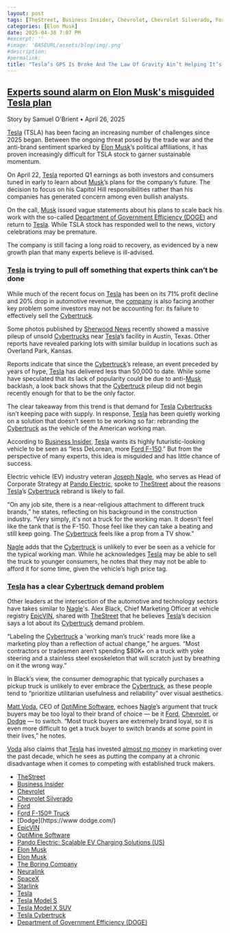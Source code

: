 ```yaml
---
layout: post
tags: [TheStreet, Business Insider, Chevrolet, Chevrolet Silverado, Ford, Ford F-150® Truck, Dodge, EpicVIN, OptiMine Software, Pando Electric: Scalable EV Charging Solutions (US), Elon Musk, Elon Musk, The Boring Company, Neuralink, SpaceX, Starlink, Tesla, Tesla Model S, Tesla Model X SUV, Tesla Cybertruck, Department of Government Efficiency (DOGE)]
categories: [Elon Musk]
date: 2025-04-30 7:07 PM
#excerpt: ''
#image: 'BASEURL/assets/blog/img/.png'
#description:
#permalink:
title: "Tesla’s GPS Is Broke And The Law Of Gravity Ain’t Helping It’s Downhill Financials"
---
```


## [Experts sound alarm on Elon Musk's misguided Tesla plan](https://www.thestreet.com/technology/experts-sound-alarm-on-elon-musks-misguided-tesla-plan-)

Story by Samuel O'Brient • April 26, 2025

[Tesla](https://www.tesla.com/) (TSLA) has been facing an increasing number of challenges since 2025 began. Between the ongoing threat posed by the trade war and the anti-brand sentiment sparked by [Elon Musk](https://ir.tesla.com/corporate/elon-musk)’s political affiliations, it has proven increasingly difficult for TSLA stock to garner sustainable momentum.

On April 22, [Tesla](https://www.tesla.com/) reported Q1 earnings as both investors and consumers tuned in early to learn about [Musk](https://ir.tesla.com/corporate/elon-musk)’s plans for the company’s future. The decision to focus on his Capitol Hill responsibilities rather than his companies has generated concern among even bullish analysts.

On the call, [Musk](https://ir.tesla.com/corporate/elon-musk) issued vague statements about his plans to scale back his work with the so-called [Department of Government Efficiency (DOGE)](https://www.doge.gov/) and return to [Tesla](https://www.tesla.com/). While TSLA stock has responded well to the news, victory celebrations may be premature.

The company is still facing a long road to recovery, as evidenced by a new growth plan that many experts believe is ill-advised.

### [Tesla](https://www.tesla.com/) is trying to pull off something that experts think can’t be done

While much of the recent focus on [Tesla](https://www.tesla.com/) has been on its 71% profit decline and 20% drop in automotive revenue, the [company](https://www.tesla.com/) is also facing another key problem some investors may not be accounting for: its failure to effectively sell the [Cybertruck](https://www.tesla.com/cybertruck).

Some photos published by [Sherwood News](https://sherwood.news/) recently showed a massive pileup of unsold [Cybertrucks](https://www.tesla.com/cybertruck) near [Tesla](https://www.tesla.com/)’s facility in Austin, Texas. Other reports have revealed parking lots with similar buildup in locations such as Overland Park, Kansas.

Reports indicate that since the [Cybertruck](https://www.tesla.com/cybertruck)’s release, an event preceded by years of hype, [Tesla](https://www.tesla.com/) has delivered less than 50,000 to date. While some have speculated that its lack of popularity could be due to anti-[Musk](https://ir.tesla.com/corporate/elon-musk) backlash, a look back shows that the [Cybertruck](https://www.tesla.com/cybertruck) pileup did not begin recently enough for that to be the only factor.

The clear takeaway from this trend is that demand for [Tesla](https://www.tesla.com/) [Cybertrucks](https://www.tesla.com/cybertruck) isn’t keeping pace with supply. In response, [Tesla](https://www.tesla.com/) has been quietly working on a solution that doesn’t seem to be working so far: rebranding the [Cybertruck](https://www.tesla.com/cybertruck) as the vehicle of the American working man.

According to [Business Insider](https://www.businessinsider.com/), [Tesla](https://www.tesla.com/) wants its highly futuristic-looking vehicle to be seen as “less DeLorean, more [Ford F-150](https://www.ford.com/trucks/f150/2024/).” But from the perspective of many experts, this idea is misguided and has little chance of success.

Electric vehicle (EV) industry veteran [Joseph Nagle](https://www.pandoelectric.com/about-us), who serves as Head of Corporate Strategy at [Pando Electric](https://www.pandoelectric.com/), spoke to [TheStreet](https://www.thestreet.com/) about the reasons [Tesla](https://www.tesla.com/)’s [Cybertruck](https://www.tesla.com/cybertruck) rebrand is likely to fail.

“On any job site, there is a near-religious attachment to different truck brands,” he states, reflecting on his background in the construction industry. “Very simply, it's not a truck for the working man. It doesn't feel like the tank that is the F-150. Those feel like they can take a beating and still keep going. The [Cybertruck](https://www.tesla.com/cybertruck) feels like a prop from a TV show.”

[Nagle](https://www.pandoelectric.com/about-us) adds that the [Cybertruck](https://www.tesla.com/cybertruck) is unlikely to ever be seen as a vehicle for the typical working man. While he acknowledges [Tesla](https://www.tesla.com/) may be able to sell the truck to younger consumers, he notes that they may not be able to afford it for some time, given the vehicle’s high price tag.

### [Tesla](https://www.tesla.com/) has a clear [Cybertruck](https://www.tesla.com/cybertruck) demand problem

Other leaders at the intersection of the automotive and technology sectors have takes similar to [Nagle](https://www.pandoelectric.com/about-us)'s. Alex Black, Chief Marketing Officer at vehicle registry [EpicVIN](https://epicvin.com/), shared with [TheStreet](https://www.thestreet.com/) that he believes [Tesla](https://www.tesla.com/)’s decision says a lot about its [Cybertruck](https://www.tesla.com/cybertruck) demand problem.

“Labeling the [Cybertruck](https://www.tesla.com/cybertruck) a 'working man’s truck' reads more like a marketing ploy than a reflection of actual change,” he argues. “Most contractors or tradesmen aren’t spending $80K+ on a truck with yoke steering and a stainless steel exoskeleton that will scratch just by breathing on it the wrong way.”

In Black’s view, the consumer demographic that typically purchases a pickup truck is unlikely to ever embrace the [Cybertruck](https://www.tesla.com/cybertruck), as these people tend to “prioritize utilitarian usefulness and reliability” over visual aesthetics.

[Matt Voda](https://www.linkedin.com/in/matt-voda/), CEO of [OptiMine Software](https://optimine.com/), echoes [Nagle](https://www.pandoelectric.com/about-us)’s argument that truck buyers may be too loyal to their brand of choice — be it [Ford](https://www.ford.com/), [Chevrolet](https://www.chevrolet.com/), or [Dodge](https://www.dodge.com/) — to switch. “Most truck buyers are extremely brand loyal, so it is even more difficult to get a truck buyer to switch brands at some point in their lives,” he notes.

[Voda](https://www.linkedin.com/in/matt-voda/) also claims that [Tesla](https://www.tesla.com/) has invested [almost no money](https://segmentify.com/blog/tesla-marketing-strategy/#:~:text=[Tesla](https://www.tesla.com/)%20doesn't%20do%20marketing,us%20to%20our%20next%20question:) in marketing over the past decade, which he sees as putting the company at a chronic disadvantage when it comes to competing with established truck makers.

- [TheStreet](https://www.thestreet.com/)
- [Business Insider](https://www.businessinsider.com/)
- [Chevrolet](https://www.chevrolet.com/)
- [Chevrolet Silverado](https://www.chevrolet.com/trucks/silverado/1500)
- [Ford](https://www.ford.com/)
- [Ford F-150® Truck](https://www.ford.com/trucks/f150/2024/)
- [Dodge](https://www dodge.com/)
- [EpicVIN](https://epicvin.com/)
- [OptiMine Software](https://optimine.com/)
- [Pando Electric: Scalable EV Charging Solutions (US)](https://www.pandoelectric.com/)
- [Elon Musk](https://ir.tesla.com/corporate/elon-musk)
- [Elon Musk](https://x.com/elonmusk/)
- [The Boring Company](https://www.boringcompany.com/)
- [Neuralink](https://neuralink.com/)
- [SpaceX](https://www.spacex.com/)
- [Starlink](https://www.starlink.com/)
- [Tesla](https://www.tesla.com/)
- [Tesla Model S](https://www.tesla.com/models)
- [Tesla Model X SUV](https://www.tesla.com/modelx)
- [Tesla Cybertruck](https://www.tesla.com/cybertruck)
- [Department of Government Efficiency (DOGE)](https://www.doge.gov/)

